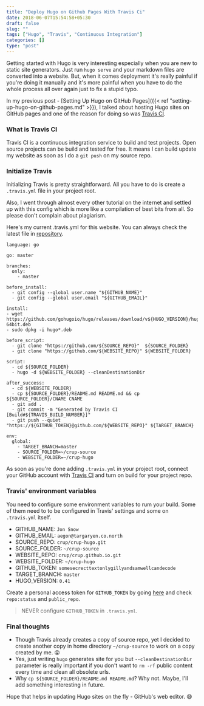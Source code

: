 ```yaml
---
title: "Deploy Hugo on Github Pages With Travis Ci"
date: 2018-06-07T15:54:58+05:30
draft: false
slug: ""
tags: ["Hugo", "Travis", "Continuous Integration"]
categories: []
type: "post"
---
```

Getting started with Hugo is very interesting especially when you are new to static site generators. Just run `hugo serve` and your markdown files are converted into a website. But, when it comes deployment it's really painful if you're doing it manually and it's more painful when you have to do the whole process all over again just to fix a stupid typo.

In my previous post - [Setting Up Hugo on GitHub Pages]({{< ref "setting-up-hugo-on-github-pages.md" >}}), I talked about
hosting Hugo sites on GitHub pages and one of the reason for doing so was [Travis CI](https://travis-ci.org).

### What is Travis CI
Travis CI is a continuous integration service to build and test projects. Open source projects can be build and tested for free. It means I can build update my website as soon as I do a `git push` on my source repo.

### Initialize Travis
Initializing Travis is pretty straightforward. All you have to do is create a `.travis.yml` file in your project root.

Also, I went through almost every other tutorial on the internet and settled up with this config which is more like a compilation of best bits from all. So please don't complain about plagiarism.

Here's my current .travis.yml for this website. You can always check the latest file in [repository](https://github.com/crup/crup-hugo/blob/master/.travis.yml).

```
language: go

go: master

branches:
  only:
    - master

before_install:
  - git config --global user.name "${GITHUB_NAME}"
  - git config --global user.email "${GITHUB_EMAIL}"

install:
- wget https://github.com/gohugoio/hugo/releases/download/v${HUGO_VERSION}/hugo_${HUGO_VERSION}_Linux-64bit.deb
- sudo dpkg -i hugo*.deb

before_script:
  - git clone "https://github.com/${SOURCE_REPO}"  ${SOURCE_FOLDER}
  - git clone "https://github.com/${WEBSITE_REPO}" ${WEBSITE_FOLDER}

script:
  - cd ${SOURCE_FOLDER}
  - hugo -d ${WEBSITE_FOLDER} --cleanDestinationDir

after_success:
  - cd ${WEBSITE_FOLDER}
  - cp ${SOURCE_FOLDER}/README.md README.md && cp ${SOURCE_FOLDER}/CNAME CNAME
  - git add .
  - git commit -m "Generated by Travis CI [Build#${TRAVIS_BUILD_NUMBER}]"
  - git push --quiet "https://${GITHUB_TOKEN}@github.com/${WEBSITE_REPO}" ${TARGET_BRANCH}

env:
  global:
    - TARGET_BRANCH=master
    - SOURCE_FOLDER=~/crup-source
    - WEBSITE_FOLDER=~/crup-hugo
```
As soon as you're done adding `.travis.yml` in your project root, connect your GitHub account with [Travis CI](https://travis-ci.org) and turn on build for your project repo.

### Travis' environment variables
You need to configure some environment variables to rum your build. Some of them need to to be configured in Travis' settings and some on `.travis.yml` itself.

- GITHUB_NAME: `Jon Snow`
- GITHUB_EMAIL: `aegon@targaryen.co.north`
- SOURCE_REPO: `crup/crup-hugo.git`
- SOURCE_FOLDER: `~/crup-source`
- WEBSITE_REPO: `crup/crup.github.io.git`
- WEBSITE_FOLDER: `~/crup-hugo`
- GITHUB_TOKEN: `somesecrecttextonlygillyandsamwellcandecode`
- TARGET_BRANCH: `master`
- HUGO_VERSION: `0.41`

Create a personal access token for `GITHUB_TOKEN` by going [here](https://github.com/settings/tokens) and check `repo:status` and `public_repo`.

> NEVER configure `GITHUB_TOKEN` in `.travis.yml`.

### Final thoughts
- Though Travis already creates a copy of source repo, yet I decided to create another copy in home directory `~/crup-source` to work on a copy created by me. :stuck_out_tongue_closed_eyes:
- Yes, just writing `hugo` generates site for you but `--cleanDestinationDir` parameter is really important if you don't want to `rm -rf` public content every time and clean all obsolete urls.
- Why `cp ${SOURCE_FOLDER}/README.md README.md`? Why not. Maybe, I'll add something interesting in future.

Hope that helps in updating Hugo sites on the fly - GitHub's web editor. :sweat_smile:
